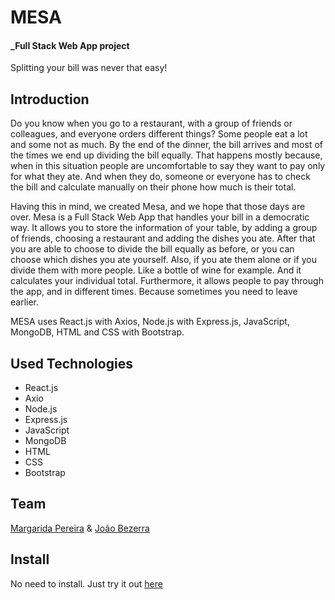 # MESA

#### _Full Stack Web App project

Splitting your bill was never that easy!

## Introduction


Do you know when you go to a restaurant, with a group of friends or colleagues, and everyone orders different things? Some people eat a lot and some not as much. By the end of the dinner, the bill arrives and most of the times we end up dividing the bill equally. That happens mostly because, when in this situation people are uncomfortable to say they want to pay only for what they ate. And when they do, someone or everyone has to check the bill and calculate manually on their phone how much is their total.


Having this in mind, we created Mesa, and we hope that those days are over. Mesa is a Full Stack Web App that handles your bill in a democratic way. It allows you to store the information of your table, by adding a group of friends, choosing a restaurant and adding the dishes you ate. After that you are able to choose to divide the bill equally as before, or you can choose which dishes you ate yourself. Also, if you ate them alone or if you divide them with more people. Like a bottle of wine for example. And it calculates your individual total. Furthermore, it allows people to pay through the app, and in different times. Because sometimes you need to leave earlier.




MESA uses React.js with Axios, Node.js with Express.js, JavaScript, MongoDB, HTML and CSS with Bootstrap.


## [](https://github.com/mmarp/game-project#used-technologies)Used Technologies

-   React.js
-   Axio
-   Node.js
-   Express.js
-   JavaScript
-   MongoDB
-   HTML
-   CSS
-   Bootstrap

## [](https://github.com/mmarp/game-project#team)Team

[Margarida Pereira](https://www.linkedin.com/in/margaridareispereira/) & [João Bezerra](https://www.linkedin.com/in/joaopbbezerra/)

## [](https://github.com/mmarp/game-project#install)Install

No need to install. Just try it out [here](https://mesa-project.netlify.app/)
